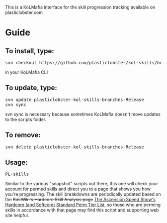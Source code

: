 This is a KoLMafia interface for the skill progression tracking available on plasticlobster.com

Guide
=====

To install, type:
----------------------
<pre>
svn checkout https://github.com/plasticlobster/kol-skills/branches/Release
</pre>

in your KoLMafia CLI


To update, type:
----------------------
<pre>
svn update plasticlobster-kol-skills-branches-Release
svn sync
</pre>
svn sync is necessary because sometimes KoLMafia doesn't move updates to the scripts folder.

To remove:
----------------------
<pre>
svn delete plasticlobster-kol-skills-branches-Release
</pre>

Usage:
----------------------
<pre>
PL-skills
</pre>

Similar to the various "snapshot" scripts out there, this one will check your account for permed skills and direct you to a page that shows you how you're progressing.
The skill breakdowns are periodically updated based on the ~~KoLWiki's Hardcore Skill Analysis page~~ 
[The Ascension Speed Show's Hardcore (and Softcore) Standard Perm Tier List](https://docs.google.com/spreadsheets/d/1UG68Vl_5V-EqQXdyF2QMehdZ43Gh78pwD3R0UC_bky4/), so those who are perming skills in accordance with that page may find this script and supporting web site helpful.

